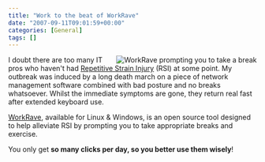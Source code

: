 ```yaml
---
title: "Work to the beat of WorkRave"
date: "2007-09-11T09:01:59+00:00"
categories: [General]
tags: []
---
```


<a href="/image/uploads/2007/09/prelude.gif" title="WorkRave prompting you to take a break"><img src="/image/uploads/2007/09/prelude.gif" alt="WorkRave prompting you to take a break" align="right" /></a>

I doubt there are too many IT pros who haven't had <a href="http://en.wikipedia.org/wiki/Repetitive_strain_injury">Repetitive Strain Injury</a> (RSI) at some point. My outbreak was induced by a long death march on a piece of network management software combined with bad posture and no breaks whatsoever. Whilst the immediate symptoms are gone, they return real fast after extended keyboard use.

<a href="http://www.workrave.org/">WorkRave</a>, available for Linux &amp; Windows, is an open source tool designed to help alleviate RSI by prompting you to take appropriate breaks and exercise.

You only get <strong>so many clicks per day, so you better use them wisely</strong>!
